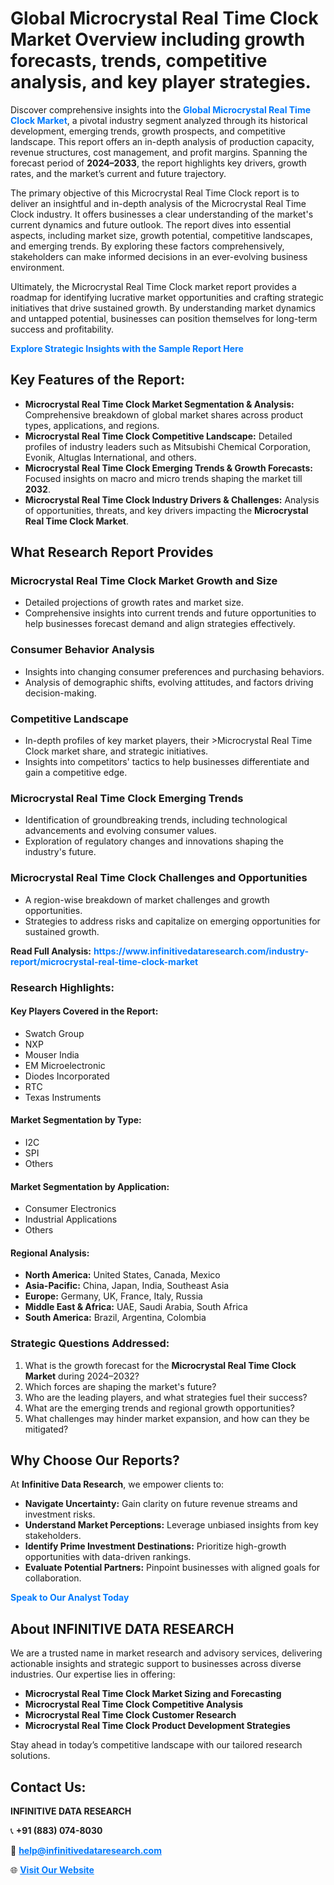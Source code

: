 <h1>Global Microcrystal Real Time Clock Market Overview including growth forecasts, trends, competitive analysis, and key player strategies.</h1>
<p>
Discover comprehensive insights into the 
<a href="https://www.infinitivedataresearch.com/industry-report/microcrystal-real-time-clock-market" rel="dofollow" style="color: #007BFF; text-decoration: none;"><strong>Global Microcrystal Real Time Clock Market</strong></a>, a pivotal industry segment analyzed through its historical development, emerging trends, growth prospects, and competitive landscape. This report offers an in-depth analysis of production capacity, revenue structures, cost management, and profit margins. Spanning the forecast period of <strong>2024–2033</strong>, the report highlights key drivers, growth rates, and the market’s current and future trajectory.
</p>
<p>
The primary objective of this Microcrystal Real Time Clock report is to deliver an insightful and in-depth analysis of the Microcrystal Real Time Clock industry. It offers businesses a clear understanding of the market's current dynamics and future outlook. The report dives into essential aspects, including market size, growth potential, competitive landscapes, and emerging trends. By exploring these factors comprehensively, stakeholders can make informed decisions in an ever-evolving business environment.
</p>
<p>
Ultimately, the Microcrystal Real Time Clock market report provides a roadmap for identifying lucrative market opportunities and crafting strategic initiatives that drive sustained growth. By understanding market dynamics and untapped potential, businesses can position themselves for long-term success and profitability.
</p>
<p>
<a href="https://www.infinitivedataresearch.com/request-sample/reportId=106244" style="color: #007BFF; text-decoration: none;"><strong>Explore Strategic Insights with the Sample Report Here</strong></a>
</p>

<h2>Key Features of the Report:</h2>
<ul>
<li><strong>Microcrystal Real Time Clock Market Segmentation & Analysis:</strong> Comprehensive breakdown of global market shares across product types, applications, and regions.</li>
<li><strong>Microcrystal Real Time Clock Competitive Landscape:</strong> Detailed profiles of industry leaders such as Mitsubishi Chemical Corporation, Evonik, Altuglas International, and others.</li>
<li><strong>Microcrystal Real Time Clock Emerging Trends & Growth Forecasts:</strong> Focused insights on macro and micro trends shaping the market till <strong>2032</strong>.</li>
<li><strong>Microcrystal Real Time Clock Industry Drivers & Challenges:</strong> Analysis of opportunities, threats, and key drivers impacting the <strong>Microcrystal Real Time Clock Market</strong>.</li>
</ul>

<h2>What Research Report Provides</h2>
<h3>Microcrystal Real Time Clock Market Growth and Size</h3>
<ul>
<li>Detailed projections of growth rates and market size.</li>
<li>Comprehensive insights into current trends and future opportunities to help businesses forecast demand and align strategies effectively.</li>
</ul>

<h3>Consumer Behavior Analysis</h3>
<ul>
<li>Insights into changing consumer preferences and purchasing behaviors.</li>
<li>Analysis of demographic shifts, evolving attitudes, and factors driving decision-making.</li>
</ul>

<h3>Competitive Landscape</h3>
<ul>
<li>In-depth profiles of key market players, their >Microcrystal Real Time Clock market share, and strategic initiatives.</li>
<li>Insights into competitors' tactics to help businesses differentiate and gain a competitive edge.</li>
</ul>

<h3>Microcrystal Real Time Clock Emerging Trends</h3>
<ul>
<li>Identification of groundbreaking trends, including technological advancements and evolving consumer values.</li>
<li>Exploration of regulatory changes and innovations shaping the industry's future.</li>
</ul>

<h3>Microcrystal Real Time Clock Challenges and Opportunities</h3>
<ul>
<li>A region-wise breakdown of market challenges and growth opportunities.</li>
<li>Strategies to address risks and capitalize on emerging opportunities for sustained growth.</li>
</ul>
<p><strong>Read Full Analysis:</strong> <a href="https://www.infinitivedataresearch.com/industry-report/microcrystal-real-time-clock-market" rel="dofollow" style="color: #007BFF; text-decoration: none;"><strong>https://www.infinitivedataresearch.com/industry-report/microcrystal-real-time-clock-market</strong></a></p>
<h3>Research Highlights:</h3>
<h4>Key Players Covered in the Report:</h4>
<ul><li>Swatch Group</li><li>NXP</li><li>Mouser India</li><li>EM Microelectronic</li><li>Diodes Incorporated</li><li>RTC</li><li>Texas Instruments</li></ul>
<h4>Market Segmentation by Type:</h4>
<ul><li>I2C</li><li>SPI</li><li>Others</li></ul>
<h4>Market Segmentation by Application:</h4>
<ul><li>Consumer Electronics</li><li>Industrial Applications</li><li>Others</li></ul>

<h4>Regional Analysis:</h4>
<ul>
<li><strong>North America:</strong> United States, Canada, Mexico</li>
<li><strong>Asia-Pacific:</strong> China, Japan, India, Southeast Asia</li>
<li><strong>Europe:</strong> Germany, UK, France, Italy, Russia</li>
<li><strong>Middle East & Africa:</strong> UAE, Saudi Arabia, South Africa</li>
<li><strong>South America:</strong> Brazil, Argentina, Colombia</li>
</ul>

<h3>Strategic Questions Addressed:</h3>
<ol>
<li>What is the growth forecast for the <strong>Microcrystal Real Time Clock Market</strong> during 2024–2032?</li>
<li>Which forces are shaping the market's future?</li>
<li>Who are the leading players, and what strategies fuel their success?</li>
<li>What are the emerging trends and regional growth opportunities?</li>
<li>What challenges may hinder market expansion, and how can they be mitigated?</li>
</ol>

<h2>Why Choose Our Reports?</h2>
<p>At <strong>Infinitive Data Research</strong>, we empower clients to:</p>
<ul>
<li><strong>Navigate Uncertainty:</strong> Gain clarity on future revenue streams and investment risks.</li>
<li><strong>Understand Market Perceptions:</strong> Leverage unbiased insights from key stakeholders.</li>
<li><strong>Identify Prime Investment Destinations:</strong> Prioritize high-growth opportunities with data-driven rankings.</li>
<li><strong>Evaluate Potential Partners:</strong> Pinpoint businesses with aligned goals for collaboration.</li>
</ul>
<p><a href="https://www.infinitivedataresearch.com/industry-report/microcrystal-real-time-clock-market" rel="dofollow" style="color: #007BFF; text-decoration: none;"><strong>Speak to Our Analyst Today</strong></a></p>

<h2>About INFINITIVE DATA RESEARCH</h2>
<p>We are a trusted name in market research and advisory services, delivering actionable insights and strategic support to businesses across diverse industries. Our expertise lies in offering:</p>
<ul>
<li><strong>Microcrystal Real Time Clock Market Sizing and Forecasting</strong></li>
<li><strong>Microcrystal Real Time Clock Competitive Analysis</strong></li>
<li><strong>Microcrystal Real Time Clock Customer Research</strong></li>
<li><strong>Microcrystal Real Time Clock Product Development Strategies</strong></li>
</ul>
<p>Stay ahead in today’s competitive landscape with our tailored research solutions.</p>

<h2>Contact Us:</h2>
<p><strong>INFINITIVE DATA RESEARCH</strong></p>
<p>📞 <strong>+91 (883) 074-8030</strong></p>
<p>📧 <strong><a href="mailto:help@infinitivedataresearch.com" style="color: #007BFF;">help@infinitivedataresearch.com</a></strong></p>
<p>🌐 <strong><a href="https://www.infinitivedataresearch.com" rel="dofollow" style="color: #007BFF;">Visit Our Website</a></strong></p>